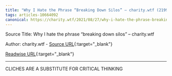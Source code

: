 ```yaml
---
title: "Why I Hate the Phrase “Breaking Down Silos” – charity.wtf (219931650)"
tags: articles-10664092
canonical: https://charity.wtf/2021/08/27/why-i-hate-the-phrase-breaking-down-silos/
---
```


Source Title: Why I hate the phrase “breaking down silos” – charity.wtf

Author: charity.wtf - [Source URL](https://charity.wtf/2021/08/27/why-i-hate-the-phrase-breaking-down-silos/){:target="_blank"}

[Readwise URL](https://readwise.io/open/219931650){:target="_blank"}

---

CLICHES ARE A SUBSTITUTE FOR CRITICAL THINKING
